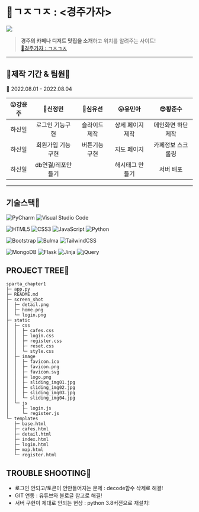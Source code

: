 # 🥨ㄱㅈㄱㅈ : <경주가자>
![](https://postfiles.pstatic.net/MjAyMjA4MDRfMjk4/MDAxNjU5NjAxNzI4ODYw.GQ38tN4suqMAB_lIhuXqxh2ZaMgM5c-ZMBhAocO0Odog.Zg0KSGT4WxbTuz76ERzC7GQUXKFScwVwMXjHvTSi7Ugg.JPEG.ssuperr_/aa.jpg?type=w966)

> **경주의 카페나 디저트 맛집을 소개**하고 위치를 알려주는 사이트!  
> [🚗경주가자 : ㄱㅈㄱㅈ](http://54.180.99.62/)  
 ------------------------------------
## 📅제작 기간 & 팀원💯

📅 2022.08.01 - 2022.08.04

  |😛강윤주|🥰신정민|🤩심유선|😛유민아|😎황준수
  |:--:|:--:|:--:|:--:|:--:|
  |하신일|로그인 기능구현|슬라이드 제작|상세 페이지 제작|메인화면 하단 제작|
  |하신일|회원가입 기능구현|버튼기능 구현 |지도 페이지|카페정보 스크롤링|  
  |하신일|db연결/레포만들기||해시태그 만들기|서버 배포|  

------------------------------------------

## 기술스택🧠
![PyCharm](https://img.shields.io/badge/pycharm-143?style=for-the-badge&logo=pycharm&logoColor=black&color=black&labelColor=green)  ![Visual Studio Code](https://img.shields.io/badge/Visual%20Studio%20Code-0078d7.svg?style=for-the-badge&logo=visual-studio-code&logoColor=white)  

![HTML5](https://img.shields.io/badge/html5-%23E34F26.svg?style=for-the-badge&logo=html5&logoColor=white)  ![CSS3](https://img.shields.io/badge/css3-%231572B6.svg?style=for-the-badge&logo=css3&logoColor=white)  ![JavaScript](https://img.shields.io/badge/javascript-%23323330.svg?style=for-the-badge&logo=javascript&logoColor=%23F7DF1E)  ![Python](https://img.shields.io/badge/python-3670A0?style=for-the-badge&logo=python&logoColor=ffdd54)  

![Bootstrap](https://img.shields.io/badge/bootstrap-%23563D7C.svg?style=for-the-badge&logo=bootstrap&logoColor=white)  ![Bulma](https://img.shields.io/badge/bulma-00D0B1?style=for-the-badge&logo=bulma&logoColor=white)  ![TailwindCSS](https://img.shields.io/badge/tailwindcss-%2338B2AC.svg?style=for-the-badge&logo=tailwind-css&logoColor=white)  

![MongoDB](https://img.shields.io/badge/MongoDB-%234ea94b.svg?style=for-the-badge&logo=mongodb&logoColor=white)  ![Flask](https://img.shields.io/badge/flask-%23000.svg?style=for-the-badge&logo=flask&logoColor=white)  ![Jinja](https://img.shields.io/badge/jinja-white.svg?style=for-the-badge&logo=jinja&logoColor=black)  ![jQuery](https://img.shields.io/badge/jquery-%230769AD.svg?style=for-the-badge&logo=jquery&logoColor=white)  

## PROJECT TREE🌳
```
sparta_chapter1
├─ app.py
├─ README.md
├─ screen_shot
│  ├─ detail.png
│  ├─ home.png
│  └─ login.png
├─ static
│  ├─ css
│  │  ├─ cafes.css
│  │  ├─ login.css
│  │  ├─ register.css
│  │  ├─ reset.css
│  │  └─ style.css
│  ├─ image
│  │  ├─ favicon.ico
│  │  ├─ favicon.png
│  │  ├─ favicon.svg
│  │  ├─ logo.png
│  │  ├─ sliding_img01.jpg
│  │  ├─ sliding_img02.jpg
│  │  ├─ sliding_img03.jpg
│  │  └─ sliding_img04.jpg
│  └─ js
│     ├─ login.js
│     └─ register.js
└─ templates
   ├─ base.html
   ├─ cafes.html
   ├─ detail.html
   ├─ index.html
   ├─ login.html
   ├─ map.html
   └─ register.html

```  
  
## TROUBLE SHOOTING💢
 * 로그인 안되고/토큰이 안만들어지는 문제 : decode함수 삭제로 해결!
 * GIT 연동 : 유튜브와 블로글 참고로 해결!
 * 서버 구현이 제대로 안되는 현상 : python 3.8버전으로 재설치!
